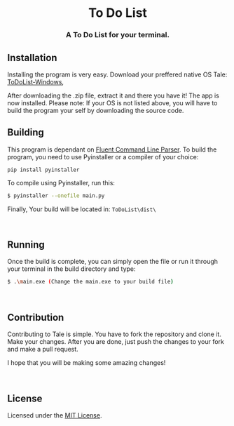 <div align="center">

# To Do List <br>

### A To Do List for your terminal.
</div>

## Installation
Installing the program is very easy. Download your preffered native OS Tale:
[ToDoList-Windows](https://github.com/Itsmemonzu/Tale/releases/download/v0.3/tale-win.zip),

After downloading the .zip file, extract it and there you have it! The app is now installed. 
Please note: If your OS is not listed above, you will have to build the program your self by downloading the source code.
<br>

## Building
This program is dependant on [Fluent Command Line Parser](https://github.com/fclp/fluent-command-line-parser). To build the program, you need to use Pyinstaller or a compiler of your choice:
```
pip install pyinstaller
```

To compile using Pyinstaller, run this:

```bash
$ pyinstaller --onefile main.py
```

Finally, Your build will be located in: `ToDoList\dist\`

<br>

## Running

Once the build is complete, you can simply open the file or run it through your terminal in the build directory and type:

```bash
$ .\main.exe (Change the main.exe to your build file)
```


<br>

## Contribution
Contributing to Tale is simple. You have to fork the repository and clone it. Make your changes. After you are done, just push the changes to your fork and make a pull request. 

I hope that you will be making some amazing changes!

<br>

## License

Licensed under the [MIT License](./LICENSE).

